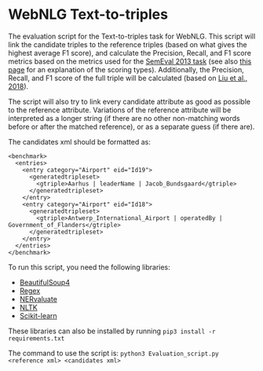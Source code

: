 # WebNLG Text-to-triples

The evaluation script for the Text-to-triples task for WebNLG. This script will link the candidate triples to the reference triples (based on what gives the highest average F1 score), and calculate the Precision, Recall, and F1 score metrics based on the metrics used for the [SemEval 2013 task](https://www.cs.york.ac.uk/semeval-2013/task9/data/uploads/semeval_2013-task-9_1-evaluation-metrics.pdf) (see also [this page](https://github.com/ivyleavedtoadflax/nervaluate) for an explanation of the scoring types). Additionally, the Precision, Recall, and F1 score of the full triple will be calculated (based on [Liu et al., 2018](https://arxiv.org/abs/1807.01763)).

The script will also try to link every candidate attribute as good as possible to the reference attribute. Variations of the reference attribute will be interpreted as a longer string (if there are no other non-matching words before or after the matched reference), or as a separate guess (if there are).

The candidates xml should be formatted as:

```
<benchmark>
  <entries>
    <entry category="Airport" eid="Id19">
      <generatedtripleset>
        <gtriple>Aarhus | leaderName | Jacob_Bundsgaard</gtriple>
      </generatedtripleset>
    </entry>
    <entry category="Airport" eid="Id18">
      <generatedtripleset>
        <gtriple>Antwerp_International_Airport | operatedBy | Government_of_Flanders</gtriple>
      </generatedtripleset>
    </entry>
  </entries>
</benchmark>
```

To run this script, you need the following libraries:

- [BeautifulSoup4](https://pypi.org/project/beautifulsoup4/)
- [Regex](https://pypi.org/project/regex/)
- [NERvaluate](https://github.com/ivyleavedtoadflax/nervaluate)
- [NLTK](https://www.nltk.org/install.html)
- [Scikit-learn](https://scikit-learn.org/stable/install.html)

These libraries can also be installed by running ```pip3 install -r requirements.txt```


The command to use the script is: ```python3 Evaluation_script.py <reference xml> <candidates xml>```
